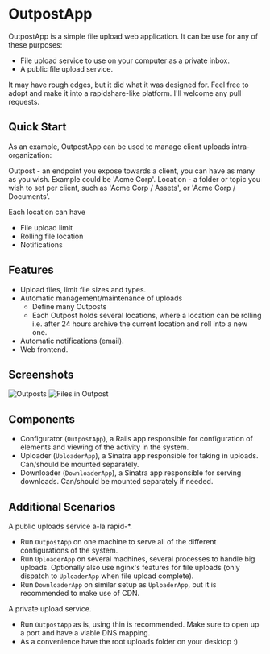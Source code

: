 OutpostApp
==========

OutpostApp is a simple file upload web application. It can be use for any of these purposes:

* File upload service to use on your computer as a private inbox.
* A public file upload service.

It may have rough edges, but it did what it was designed for. Feel free to adopt and make it into a rapidshare-like platform. I'll welcome any pull requests.


Quick Start
-----------

As an example, OutpostApp can be used to manage client uploads intra-organization:

Outpost - an endpoint you expose towards a client, you can have as many as you wish. Example could be 'Acme Corp'.
Location - a folder or topic you wish to set per client, such as 'Acme Corp / Assets', or 'Acme Corp / Documents'.

Each location can have

* File upload limit
* Rolling file location 
* Notifications


Features
--------

* Upload files, limit file sizes and types.
* Automatic management/maintenance of uploads
  * Define many Outposts
  * Each Outpost holds several locations, where a location can be rolling i.e. after 24 hours
    archive the current location and roll into a new one.
* Automatic notifications (email).
* Web frontend.

Screenshots
-----------
![Outposts](https://github.com/jondot/outpost/raw/develop/doc/outpost1.jpg "Outposts")
![Files in Outpost](https://github.com/jondot/outpost/raw/develop/doc/outpost2.jpg "Files in Outpost")


Components
----------

* Configurator (`OutpostApp`), a Rails app responsible for configuration of elements and
  viewing of the activity in the system.
* Uploader (`UploaderApp`), a Sinatra app responsible for taking in uploads. Can/should be
  mounted separately.
* Downloader (`DownloaderApp`), a Sinatra app responsible for serving downloads. Can/should be
  mounted separately if needed.

Additional Scenarios
--------------------
A public uploads service a-la rapid-*.

* Run `OutpostApp` on one machine to serve all of the different configurations of the system.
* Run `UploaderApp` on several machines, several processes to handle big uploads. Optionally also
  use nginx's features for file uploads (only dispatch to `UploaderApp` when file upload complete).
* Run `DownloaderApp` on similar setup as `UploaderApp`, but it is recommended to make use of CDN.

A private upload service.

* Run `OutpostApp` as is, using thin is recommended. Make sure to open up a port and have a viable
  DNS mapping.
* As a convenience have the root uploads folder on your desktop :)

